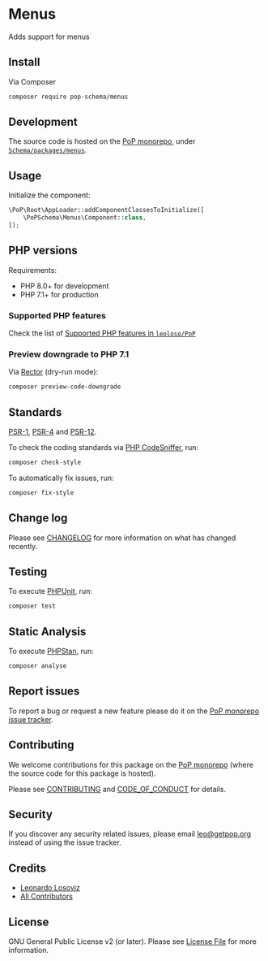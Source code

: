 # Menus

<!--
[![Build Status][ico-travis]][link-travis]
[![Quality Score][ico-code-quality]][link-code-quality]
[![Software License][ico-license]](LICENSE.md)
[![Latest Version on Packagist][ico-version]][link-packagist]
[![Coverage Status][ico-scrutinizer]][link-scrutinizer]
[![Total Downloads][ico-downloads]][link-downloads]
-->

Adds support for menus

## Install

Via Composer

``` bash
composer require pop-schema/menus
```

## Development

The source code is hosted on the [PoP monorepo](https://github.com/leoloso/PoP), under [`Schema/packages/menus`](https://github.com/leoloso/PoP/tree/master/layers/Schema/packages/menus).

## Usage

Initialize the component:

``` php
\PoP\Root\AppLoader::addComponentClassesToInitialize([
    \PoPSchema\Menus\Component::class,
]);
```

## PHP versions

Requirements:

- PHP 8.0+ for development
- PHP 7.1+ for production

### Supported PHP features

Check the list of [Supported PHP features in `leoloso/PoP`](https://github.com/leoloso/PoP/#supported-php-features)

### Preview downgrade to PHP 7.1

Via [Rector](https://github.com/rectorphp/rector) (dry-run mode):

```bash
composer preview-code-downgrade
```

## Standards

[PSR-1](https://www.php-fig.org/psr/psr-1), [PSR-4](https://www.php-fig.org/psr/psr-4) and [PSR-12](https://www.php-fig.org/psr/psr-12).

To check the coding standards via [PHP CodeSniffer](https://github.com/squizlabs/PHP_CodeSniffer), run:

``` bash
composer check-style
```

To automatically fix issues, run:

``` bash
composer fix-style
```

## Change log

Please see [CHANGELOG](CHANGELOG.md) for more information on what has changed recently.

## Testing

To execute [PHPUnit](https://phpunit.de/), run:

``` bash
composer test
```

## Static Analysis

To execute [PHPStan](https://github.com/phpstan/phpstan), run:

``` bash
composer analyse
```

## Report issues

To report a bug or request a new feature please do it on the [PoP monorepo issue tracker](https://github.com/leoloso/PoP/issues).

## Contributing

We welcome contributions for this package on the [PoP monorepo](https://github.com/leoloso/PoP) (where the source code for this package is hosted).

Please see [CONTRIBUTING](CONTRIBUTING.md) and [CODE_OF_CONDUCT](CODE_OF_CONDUCT.md) for details.

## Security

If you discover any security related issues, please email leo@getpop.org instead of using the issue tracker.

## Credits

- [Leonardo Losoviz][link-author]
- [All Contributors][link-contributors]

## License

GNU General Public License v2 (or later). Please see [License File](LICENSE.md) for more information.

[ico-version]: https://img.shields.io/packagist/v/pop-schema/menus.svg?style=flat-square
[ico-license]: https://img.shields.io/badge/license-GPLv2-brightgreen.svg?style=flat-square
[ico-travis]: https://img.shields.io/travis/pop-schema/menus/master.svg?style=flat-square
[ico-scrutinizer]: https://img.shields.io/scrutinizer/coverage/g/pop-schema/menus.svg?style=flat-square
[ico-code-quality]: https://img.shields.io/scrutinizer/g/pop-schema/menus.svg?style=flat-square
[ico-downloads]: https://img.shields.io/packagist/dt/pop-schema/menus.svg?style=flat-square

[link-packagist]: https://packagist.org/packages/pop-schema/menus
[link-travis]: https://travis-ci.org/pop-schema/menus
[link-scrutinizer]: https://scrutinizer-ci.com/g/pop-schema/menus/code-structure
[link-code-quality]: https://scrutinizer-ci.com/g/pop-schema/menus
[link-downloads]: https://packagist.org/packages/pop-schema/menus
[link-author]: https://github.com/leoloso
[link-contributors]: ../../../../../../contributors
